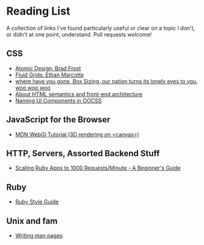 # Reading List
A collection of links I've found particularly useful or clear on a topic I don't,
or didn't at one point, understand. Pull requests welcome!

## CSS
* [Atomic Design: Brad Frost](http://bradfrost.com/blog/post/atomic-web-design/)
* [Fluid Grids:   Ethan Marcotte](http://alistapart.com/article/fluidgrids)
* [where have you gone, Box Sizing, our nation turns its lonely eyes to you, woo woo woo](http://www.w3schools.com/css/css3_box-sizing.asp)
* [About HTML semantics and front-end architecture](http://nicolasgallagher.com/about-html-semantics-front-end-architecture/)
* [Naming UI Components in OOCSS](http://csswizardry.com/2014/03/naming-ui-components-in-oocss/)

## JavaScript for the Browser
* [MDN WebGl Tutorial (3D rendering on &lt;canvas&gt;)](https://developer.mozilla.org/en-US/docs/Web/API/WebGL_API/Tutorial)

## HTTP, Servers, Assorted Backend Stuff
* [Scaling Ruby Apps to 1000 Requests/Minute - A Beginner's Guide](http://www.nateberkopec.com/2015/07/29/scaling-ruby-apps-to-1000-rpm.html)

## Ruby
* [Ruby Style Guide](https://github.com/bbatsov/ruby-style-guide)

## Unix and fam
* [Writing man pages](http://liw.fi/manpages/)
